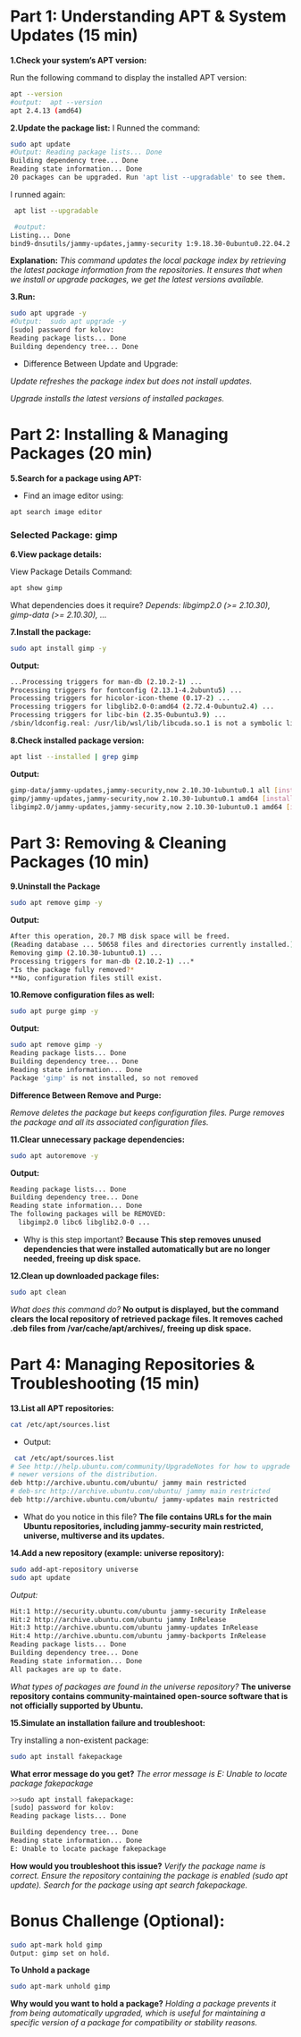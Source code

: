 # Part 1: Understanding APT & System Updates (15 min)
   **1.Check your system’s APT version:**

Run the following command to display the installed APT version:
```sh
apt --version
#output:  apt --version
apt 2.4.13 (amd64)
```

  **2.Update the package list:**
I Runned the command:
```sh
sudo apt update 
#Output: Reading package lists... Done
Building dependency tree... Done
Reading state information... Done
20 packages can be upgraded. Run 'apt list --upgradable' to see them.
```
I runned again:
```sh
 apt list --upgradable

 #output:
Listing... Done
bind9-dnsutils/jammy-updates,jammy-security 1:9.18.30-0ubuntu0.22.04.2 amd64 [upgradable from: 1:9.18.30-0ubuntu0.22.04.1]...
```

**Explanation:**
  *This command updates the local package index by retrieving the latest package information from the repositories. It ensures that when we install or upgrade packages, we get the latest versions available.*

   **3.Run:**
```sh
sudo apt upgrade -y
#Output:  sudo apt upgrade -y
[sudo] password for kolov:
Reading package lists... Done
Building dependency tree... Done 
```
- Difference Between Update and Upgrade:

*Update refreshes the package index but does not install updates.*

*Upgrade installs the latest versions of installed packages.*


# Part 2: Installing & Managing Packages (20 min)
   **5.Search for a package using APT:**

- Find an image editor using:
```sh
apt search image editor
```
### Selected Package: gimp
   **6.View package details:**

View Package Details
Command:
```sh
apt show gimp
```
What dependencies does it require?
*Depends: libgimp2.0 (>= 2.10.30), gimp-data (>= 2.10.30), ...*

   **7.Install the package:**
```sh
sudo apt install gimp -y
``` 

**Output:**
```sh
...Processing triggers for man-db (2.10.2-1) ...
Processing triggers for fontconfig (2.13.1-4.2ubuntu5) ...
Processing triggers for hicolor-icon-theme (0.17-2) ...
Processing triggers for libglib2.0-0:amd64 (2.72.4-0ubuntu2.4) ...
Processing triggers for libc-bin (2.35-0ubuntu3.9) ...
/sbin/ldconfig.real: /usr/lib/wsl/lib/libcuda.so.1 is not a symbolic link
```

   **8.Check installed package version:**
```sh
apt list --installed | grep gimp
```
  **Output:**
```sh
gimp-data/jammy-updates,jammy-security,now 2.10.30-1ubuntu0.1 all [installed,automatic]
gimp/jammy-updates,jammy-security,now 2.10.30-1ubuntu0.1 amd64 [installed]
libgimp2.0/jammy-updates,jammy-security,now 2.10.30-1ubuntu0.1 amd64 [installed,automatic]
```
# Part 3: Removing & Cleaning Packages (10 min)


   **9.Uninstall the Package** 
```sh
sudo apt remove gimp -y
```

**Output:**
```sh
After this operation, 20.7 MB disk space will be freed.
(Reading database ... 50658 files and directories currently installed.)
Removing gimp (2.10.30-1ubuntu0.1) ...
Processing triggers for man-db (2.10.2-1) ...*
*Is the package fully removed?* 
**No, configuration files still exist.
```

   **10.Remove configuration files as well:**
```sh
sudo apt purge gimp -y
```
**Output:**
```sh
sudo apt remove gimp -y
Reading package lists... Done
Building dependency tree... Done
Reading state information... Done
Package 'gimp' is not installed, so not removed
```
**Difference Between Remove and Purge:**

*Remove deletes the package but keeps configuration files.*
*Purge removes the package and all its associated configuration files.*

**11.Clear unnecessary package dependencies:**

```sh
sudo apt autoremove -y
```
**Output:**
```sh
Reading package lists... Done
Building dependency tree... Done
Reading state information... Done
The following packages will be REMOVED:
  libgimp2.0 libc6 libglib2.0-0 ...
  ```

- Why is this step important?
**Because This step removes unused dependencies that were installed automatically but are no longer needed, freeing up disk space.**

 **12.Clean up downloaded package files:**

```sh
sudo apt clean
```
*What does this command do?*
**No output is displayed, but the command clears the local repository of retrieved package files. It removes cached .deb files from /var/cache/apt/archives/, freeing up disk space.**

# Part 4: Managing Repositories & Troubleshooting (15 min)
**13.List all APT repositories:**
```sh
cat /etc/apt/sources.list
```
- Output:
```sh
 cat /etc/apt/sources.list
# See http://help.ubuntu.com/community/UpgradeNotes for how to upgrade to
# newer versions of the distribution.
deb http://archive.ubuntu.com/ubuntu/ jammy main restricted
# deb-src http://archive.ubuntu.com/ubuntu/ jammy main restricted
deb http://archive.ubuntu.com/ubuntu/ jammy-updates main restricted
```
- What do you notice in this file?
**The file contains URLs for the main Ubuntu repositories, including jammy-security main restricted,  universe, multiverse and its updates.**

**14.Add a new repository (example: universe repository):**
```sh
sudo add-apt-repository universe
sudo apt update
```
*Output:*
```sh
Hit:1 http://security.ubuntu.com/ubuntu jammy-security InRelease
Hit:2 http://archive.ubuntu.com/ubuntu jammy InRelease
Hit:3 http://archive.ubuntu.com/ubuntu jammy-updates InRelease
Hit:4 http://archive.ubuntu.com/ubuntu jammy-backports InRelease
Reading package lists... Done
Building dependency tree... Done
Reading state information... Done
All packages are up to date.
```
  *What types of packages are found in the universe repository?* 
  **The universe repository contains community-maintained open-source software that is not officially supported by Ubuntu.** 

**15.Simulate an installation failure and troubleshoot:**

Try installing a non-existent package:
```sh
sudo apt install fakepackage
```
**What error message do you get?** *The error message is E: Unable to locate package fakepackage*
```sh
>>sudo apt install fakepackage: 
[sudo] password for kolov:
Reading package lists... Done

Building dependency tree... Done
Reading state information... Done
E: Unable to locate package fakepackage
```
**How would you troubleshoot this issue?**
*Verify the package name is correct.
Ensure the repository containing the package is enabled (sudo apt update).
Search for the package using apt search fakepackage.*

# Bonus Challenge (Optional):
```sh
sudo apt-mark hold gimp
Output: gimp set on hold.
```
**To Unhold a package**
```sh
sudo apt-mark unhold gimp
``` 
**Why would you want to hold a package?**
*Holding a package prevents it from being automatically upgraded, which is useful for maintaining a specific version of a package for compatibility or stability reasons.*